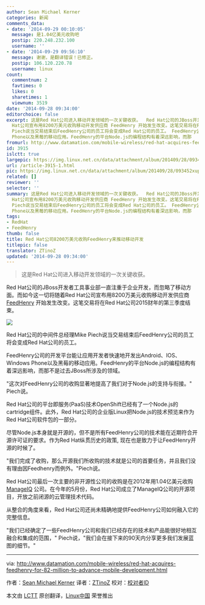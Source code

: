 ```yaml
---
author: Sean Michael Kerner
categories: 新闻
comments_data:
- date: '2014-09-29 00:10:05'
  message: 是1.04亿美元收购吧
  postip: 220.248.232.100
  username: ''
- date: '2014-09-29 09:56:10'
  message: 谢谢，是翻译错误！已修正。
  postip: 106.120.220.78
  username: linux
count:
  commentnum: 2
  favtimes: 0
  likes: 0
  sharetimes: 1
  viewnum: 3519
date: '2014-09-28 09:34:00'
editorchoice: false
excerpt: 这是Red Hat公司进入移动开发领域的一次关键收获。  Red Hat公司的JBoss开发者工具事业部一直注重于企业开发，而忽略了移动方面。而如今这一切将随着Red
  Hat公司宣布用8200万美元收购移动开发供应商 FeedHenry 开始发生改变。这笔交易将在Red Hat公司2015财年的第三季度结束。  Red Hat公司的中间件总经理Mike
  Piech说当交易结束后FeedHenry公司的员工将会变成Red Hat公司的员工。 FeedHenry公司的开发平台能让应用开发者快速地开发出Android、IOS、Windows
  Phone以及黑莓的移动应用。FeedHenry的平台Node.js的编程结构有着深远影响，而那
fromurl: http://www.datamation.com/mobile-wireless/red-hat-acquires-feedhenry-for-82-million-to-advance-mobile-development.html
id: 3915
islctt: true
largepic: https://img.linux.net.cn/data/attachment/album/201409/28/093452xupop8oco8ue8mel.jpg
url: /article-3915-1.html
pic: https://img.linux.net.cn/data/attachment/album/201409/28/093452xupop8oco8ue8mel.jpg.thumb.jpg
related: []
reviewer: ''
selector: ''
summary: 这是Red Hat公司进入移动开发领域的一次关键收获。  Red Hat公司的JBoss开发者工具事业部一直注重于企业开发，而忽略了移动方面。而如今这一切将随着Red
  Hat公司宣布用8200万美元收购移动开发供应商 FeedHenry 开始发生改变。这笔交易将在Red Hat公司2015财年的第三季度结束。  Red Hat公司的中间件总经理Mike
  Piech说当交易结束后FeedHenry公司的员工将会变成Red Hat公司的员工。 FeedHenry公司的开发平台能让应用开发者快速地开发出Android、IOS、Windows
  Phone以及黑莓的移动应用。FeedHenry的平台Node.js的编程结构有着深远影响，而那
tags:
- RedHat
- FeedHenry
thumb: false
title: Red Hat公司8200万美元收购FeedHenry来推动移动开发
titlepic: false
translator: ZTinoZ
updated: '2014-09-28 09:34:00'
---
```



> 
> 这是Red Hat公司进入移动开发领域的一次关键收获。
> 
> 
> 


Red Hat公司的JBoss开发者工具事业部一直注重于企业开发，而忽略了移动方面。而如今这一切将随着Red Hat公司宣布用8200万美元收购移动开发供应商 [FeedHenry](http://www.feedhenry.com/) 开始发生改变。这笔交易将在Red Hat公司2015财年的第三季度结束。


![](/data/attachment/album/201409/28/093452xupop8oco8ue8mel.jpg)


Red Hat公司的中间件总经理Mike Piech说当交易结束后FeedHenry公司的员工将会变成Red Hat公司的员工。


FeedHenry公司的开发平台能让应用开发者快速地开发出Android、IOS、Windows Phone以及黑莓的移动应用。FeedHenry的平台Node.js的编程结构有着深远影响，而那不是过去JBoss所涉及的领域。


"这次对FeedHenry公司的收购显著地提高了我们对于Node.js的支持与衔接。" Piech说。


Red Hat公司的平台即服务(PaaS)技术OpenShift已经有了一个Node.js的cartridge组件。此外，Red Hat公司的企业版Linux把Node.js的技术预览来作为Red Hat公司软件包的一部分。


尽管Node.js本身就是开源的，但不是所有FeedHenry公司的技术能在近期符合开源许可证的要求。作为Red Hat纵贯历史的政策, 现在也是致力于让FeedHenry开源的时候了。


"我们完成了收购，那么开源我们所收购的技术就是公司的首要任务，并且我们没有理由因Feedhenry而例外。"Piech说。


Red Hat公司最后一次主要的非开源性公司的收购是在2012年用1.04亿美元收购 [ManageIQ](http://www.datamation.com/cloud-computing/red-hat-makes-104-million-cloud-management-bid-with-manageiq-acquisition.html) 公司。在今年的5月份，Red Hat公司成立了ManageIQ公司的开源项目，开放之前闭源的云管理技术代码。


从整合的角度来看，Red Hat公司还尚未精确地提供FeedHenry公司如何融入它的完整信息。


"我们已经确定了一些FeedHenry公司和我们已经存在的技术和产品能很好地相互融合和集成的范围，" Piech说，"我们会在接下来的90天内分享更多我们发展蓝图的细节。"




---


via: <http://www.datamation.com/mobile-wireless/red-hat-acquires-feedhenry-for-82-million-to-advance-mobile-development.html>


作者：[Sean Michael Kerner](http://www.datamation.com/author/Sean-Michael-Kerner-4807810.html) 译者：[ZTinoZ](https://github.com/ZTinoZ) 校对：[校对者ID](https://github.com/%E6%A0%A1%E5%AF%B9%E8%80%85ID)


本文由 [LCTT](https://github.com/LCTT/TranslateProject) 原创翻译，[Linux中国](http://linux.cn/) 荣誉推出